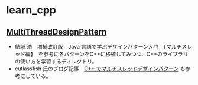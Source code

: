 # learn_cpp

## [MultiThreadDesignPattern](/MultiThreadDesignPattern)

- 結城 浩　増補改訂版　Java 言語で学ぶデザインパターン入門　【マルチスレッド編】　を参考に各パターンをC++に移植してみつつ、C++のライブラリの使い方を学習するディレクトリ。
- cutlassfish 氏のブログ記事　[C++ でマルチスレッドデザインパターン](https://cutlassfish.wordpress.com/2016/09/10/c-%E3%81%A7%E3%83%9E%E3%83%AB%E3%83%81%E3%82%B9%E3%83%AC%E3%83%83%E3%83%89%E3%83%87%E3%82%B6%E3%82%A4%E3%83%B3%E3%83%91%E3%82%BF%E3%83%BC%E3%83%B3/) も参考にしている。
